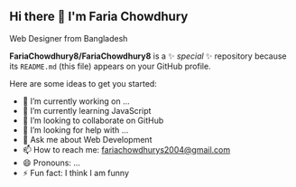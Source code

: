 ## Hi there 👋 I'm Faria Chowdhury
Web Designer from Bangladesh


**FariaChowdhury8/FariaChowdhury8** is a ✨ _special_ ✨ repository because its `README.md` (this file) appears on your GitHub profile.

Here are some ideas to get you started:

- 🔭 I’m currently working on ...
- 🌱 I’m currently learning JavaScript
- 👯 I’m looking to collaborate on GitHub
- 🤔 I’m looking for help with ... 
- 💬 Ask me about Web Development
- 📫 How to reach me: fariachowdhurys2004@gmail.com
- 😄 Pronouns: ...
- ⚡ Fun fact: I think I am funny

